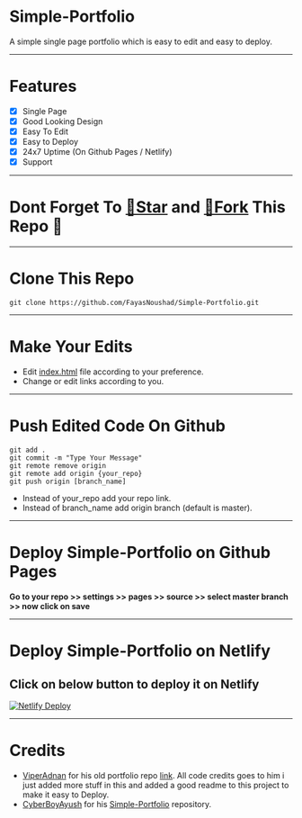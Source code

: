 # Simple-Portfolio
A simple single page portfolio which is easy to edit and easy to deploy.

---

# Features
- [X] Single Page
- [X] Good Looking Design
- [X] Easy To Edit
- [X] Easy to Deploy
- [X] 24x7 Uptime (On Github Pages / Netlify)
- [X] Support

---

# Dont Forget To [🌟Star](https://github.com/FayasNoushad/fayasnoushad.github.io/fork) and [🍴Fork](https://github.com/FayasNoushad/fayasnoushad.github.io/fork) This Repo 💙

---

# Clone This Repo
`git clone https://github.com/FayasNoushad/Simple-Portfolio.git`

---

# Make Your Edits
- Edit [index.html](https://github.com/FayasNoushad/fayasnoushad.github.io/tree/master/index.html) file according to your preference.
- Change or edit links according to you.

---

# Push Edited Code On Github
```
git add .
git commit -m "Type Your Message"
git remote remove origin
git remote add origin {your_repo}
git push origin [branch_name]
```
- Instead of your_repo add your repo link.
- Instead of branch_name add origin branch (default is master).

---

# Deploy Simple-Portfolio on Github Pages
**Go to your repo >> settings >> pages >> source >> select master branch >> now click on save**

---

# Deploy Simple-Portfolio on Netlify

## Click on below button to deploy it on Netlify
[![Netlify Deploy](https://www.netlify.com/img/deploy/button.svg)](https://app.netlify.com/start/deploy?repository=https://github.com/sampathsir/fayasnoushad.github.io)

---

# Credits
- [ViperAdnan](https://github.com/viperadnan-git) for his old portfolio repo [link](https://github.com/viperadnan-git/viperadnan-git.github.io/releases/tag/v1.0.0). All code credits goes to him i just added more stuff in this and added a good readme to this project to make it easy to Deploy.
- [CyberBoyAyush](https://github.com/cyberboyayush) for his [Simple-Portfolio](https://github.com/CyberBoyAyush/Simple-Portfolio) repository.
